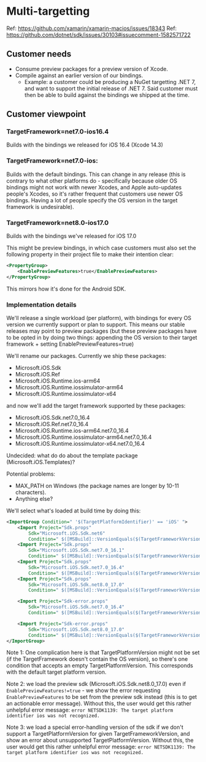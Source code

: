 # Multi-targetting

Ref: https://github.com/xamarin/xamarin-macios/issues/18343
Ref: https://github.com/dotnet/sdk/issues/30103#issuecomment-1582571722

## Customer needs

* Consume preview packages for a preview version of Xcode.
* Compile against an earlier version of our bindings.
    * Example: a customer could be producing a NuGet targetting .NET 7, and want to support the initial release of .NET 7. Said customer must then be able to build against the bindings we shipped at the time.

## Customer viewpoint

### TargetFramework=net7.0-ios16.4

Builds with the bindings we released for iOS 16.4 (Xcode 14.3)

### TargetFramework=net7.0-ios:

Builds with the default bindings. This can change in any release (this is contrary to what other platforms do - specifically because older OS bindings might not work with newer Xcodes, and Apple auto-updates people's Xcodes, so it's rather frequent that customers use newer OS bindings. Having a lot of people specify the OS version in the target framework is undesirable).

### TargetFramework=net8.0-ios17.0

Builds with the bindings we've released for iOS 17.0

This might be preview bindings, in which case customers must also set the following property in their project file to make their intention clear:

```xml
<PropertyGroup>
    <EnablePreviewFeatures>true</EnablePreviewFeatures>
</PropertyGroup>
```

This mirrors how it's done for the Android SDK.

### Implementation details

We'll release a single workload (per platform), with bindings for every OS version we currently support or plan to support. This means our stable releases may point to preview packages (but these preview packages have to be opted in by doing two things: appending the OS version to their target framework + setting EnablePreviewFeatures=true)

We'll rename our packages. Currently we ship these packages:

* Microsoft.iOS.Sdk
* Microsoft.iOS.Ref
* Microsoft.iOS.Runtime.ios-arm64
* Microsoft.iOS.Runtime.iossimulator-arm64
* Microsoft.iOS.Runtime.iossimulator-x64

and now we'll add the target framework supported by these packages:

* Microsoft.iOS.Sdk.net7.0_16.4
* Microsoft.iOS.Ref.net7.0_16.4
* Microsoft.iOS.Runtime.ios-arm64.net7.0_16.4
* Microsoft.iOS.Runtime.iossimulator-arm64.net7.0_16.4
* Microsoft.iOS.Runtime.iossimulator-x64.net7.0_16.4

Undecided: what do do about the template package (Microsoft.iOS.Templates)?

Potential problems:

* MAX_PATH on Windows (the package names are longer by 10-11 characters).
* Anything else?

We'll select what's loaded at build time by doing this:

```xml
<ImportGroup Condition=" '$(TargetPlatformIdentifier)' == 'iOS' ">
    <Import Project="Sdk.props"
        Sdk="Microsoft.iOS.Sdk.net6"
        Condition=" $([MSBuild]::VersionEquals($(TargetFrameworkVersion), '6.0')) " />
    <Import Project="Sdk.props"
        Sdk="Microsoft.iOS.Sdk.net7.0_16.1"
        Condition=" $([MSBuild]::VersionEquals($(TargetFrameworkVersion), '7.0')) And '$(TargetPlatformVersion)' != '' And $([MSBuild]::VersionEquals($(TargetPlatformVersion), '16.1'))" />
    <Import Project="Sdk.props"
        Sdk="Microsoft.iOS.Sdk.net7.0_16.4"
        Condition=" $([MSBuild]::VersionEquals($(TargetFrameworkVersion), '7.0')) And ('$(TargetPlatformVersion)' == '' Or $([MSBuild]::VersionEquals($(TargetPlatformVersion), '16.4')))" />
    <Import Project="Sdk.props"
        Sdk="Microsoft.iOS.Sdk.net8.0_17.0"
        Condition=" $([MSBuild]::VersionEquals($(TargetFrameworkVersion), '8.0')) And '$(TargetPlatformVersion)' != '' And $([MSBuild]::VersionEquals($(TargetPlatformVersion), '17.0'))" />

    <Import Project="Sdk-error.props"
        Sdk="Microsoft.iOS.Sdk.net7.0_16.4"
        Condition=" $([MSBuild]::VersionEquals($(TargetFrameworkVersion), '7.0')) And ('$(TargetPlatformVersion)' != '' And !$([MSBuild]::VersionEquals($(TargetPlatformVersion), '16.1') And !$([MSBuild]::VersionEquals($(TargetPlatformVersion), '16.4')))" />

    <Import Project="Sdk-error.props"
        Sdk="Microsoft.iOS.Sdk.net8.0_17.0"
        Condition=" $([MSBuild]::VersionEquals($(TargetFrameworkVersion), '8.0')) And ('$(TargetPlatformVersion)' != '' And !$([MSBuild]::VersionEquals($(TargetPlatformVersion), '17.0')" />
</ImportGroup>
```

Note 1: One complication here is that TargetPlatformVersion might not be set (if the TargetFramework doesn't contain the OS version), so there's one condition that accepts an empty TargetPlatformVersion. This corresponds with the default target platform version.

Note 2: we load the preview sdk (Microsoft.iOS.Sdk.net8.0_17.0) even if `EnablePreviewFeatures!=true` - we show the error requesting `EnablePreviewFeatures` to be set from the preview sdk instead (this is to get an actionable error message). Without this, the user would get this rather unhelpful error message: `error NETSDK1139: The target platform identifier ios was not recognized.`

Note 3: we load a special error-handling version of the sdk if we don't support a TargetPlatformVersion for given TargetFrameworkVersion, and show an error about unsupported TargetPlatformVersion. Without this, the user would get this rather unhelpful error message: `error NETSDK1139: The target platform identifier ios was not recognized.`








